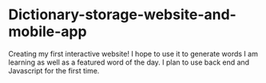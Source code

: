# Dictionary-storage-website-and-mobile-app
Creating my first interactive website! I hope to use it to generate words I am learning as well as a featured word of the day. I plan to use back end and Javascript for the first time. 
